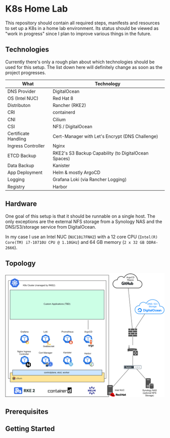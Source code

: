# K8s Home Lab
This repository should contain all required steps, manifests and resources to set up a K8s in a home lab environment. Its status should be viewed as "work in progress" since I plan to improve various things in the future.

## Technologies
Currently there's only a rough plan about which technologies should be used for this setup. The list down here will definitely change as soon as the project progresses.

| What | Technology |
|---|---|
| DNS Provider | DigitalOcean |
| OS (Intel NUC) | Red Hat 8 |
| Distributon | Rancher (RKE2) |
| CRI | containerd |
| CNI | Cilium |
| CSI | NFS / DigitalOcean |
| Certificate Handling | Cert-Manager with Let's Encrypt (DNS Challenge) |
| Ingress Controller | Nginx |
| ETCD Backup | RKE2's S3 Backup Capability (to DigitalOcean Spaces) |
| Data Backup | Kanister |
| App Deployment | Helm & mostly ArgoCD |
| Logging | Grafana Loki (via Rancher Logging) |
| Registry | Harbor |

## Hardware
One goal of this setup is that it should be runnable on a single host. The only exceptions are the external NFS storage from a Synology NAS and the DNS/S3/storage service from DigitalOcean.

In my case I use an Intel NUC (`NUC10i7FNH2`) with a 12 core CPU (`Intel(R) Core(TM) i7-10710U CPU @ 1.10GHz`) and 64 GB memory (`2 x 32 GB DDR4-2666`).

## Topology
![K8s Home Lab Topology](images/K8s-Home-Lab-Drawing.png)

## Prerequisites

## Getting Started
```bash

```